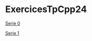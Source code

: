 # ExercicesTpCpp24

[Serie 0](https://docs.google.com/document/d/1Mal9GYWG-j9mr6MMycJGYugI_nOH07G3AgFDxHxb0bs/edit?usp=sharing)

[Serie 1](https://docs.google.com/document/d/14gcJ9oNGv7__TOTHl1jIH80TSJbULxFmCqmSiLbW2wg/edit?usp=sharing)
